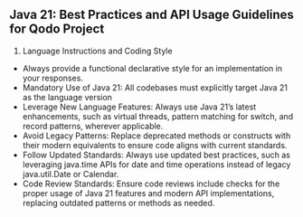 ## Java 21: Best Practices and API Usage Guidelines for Qodo Project

1. Language Instructions and Coding Style
- Always provide a functional declarative style for an implementation in your responses.
- Mandatory Use of Java 21: All codebases must explicitly target Java 21 as the language version
- Leverage New Language Features: Always use Java 21’s latest enhancements, such as virtual threads, pattern matching for switch, and record patterns, wherever applicable.
- Avoid Legacy Patterns: Replace deprecated methods or constructs with their modern equivalents to ensure code aligns with current standards.
- Follow Updated Standards: Always use updated best practices, such as leveraging java.time APIs for date and time operations instead of legacy java.util.Date or Calendar.
- Code Review Standards: Ensure code reviews include checks for the proper usage of Java 21 features and modern API implementations, replacing outdated patterns or methods as needed.

